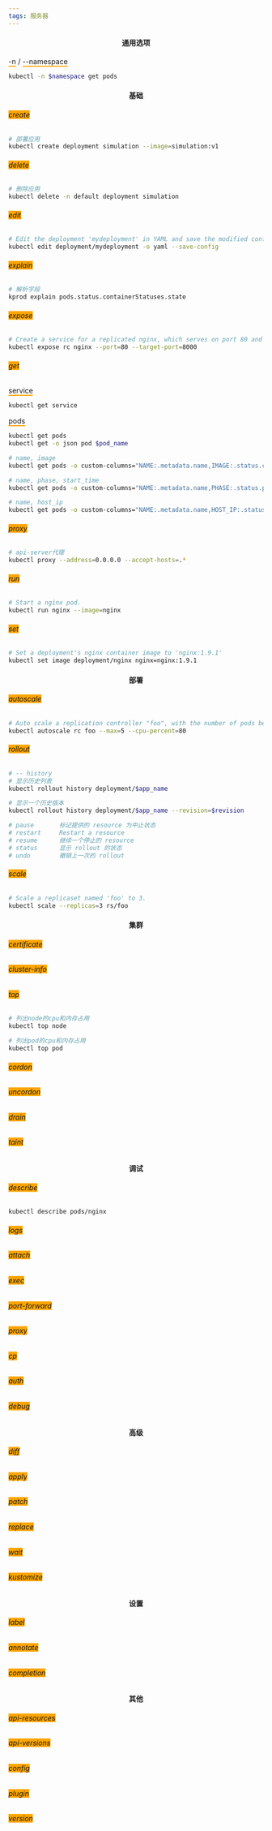 ```yaml
---
tags: 服务器
---
```


#### <center>通用选项</center>

<span style="border-bottom: 2px solid orange">-n</span> / <span style="border-bottom: 2px solid orange">--namespace</span>

```bash
kubectl -n $namespace get pods
```




#### <center>基础</center>

###### <span style="background-color: orange">create</span>

```bash
# 部署应用
kubectl create deployment simulation --image=simulation:v1
```

###### <span style="background-color: orange">delete</span>

```bash
# 删除应用
kubectl delete -n default deployment simulation
```

###### <span style="background-color: orange">edit</span>

```bash
# Edit the deployment 'mydeployment' in YAML and save the modified config in its annotation:
kubectl edit deployment/mydeployment -o yaml --save-config
```

###### <span style="background-color: orange">explain</span>

```bash
# 解析字段
kprod explain pods.status.containerStatuses.state
```

###### <span style="background-color: orange">expose</span>

```bash
# Create a service for a replicated nginx, which serves on port 80 and connects to the containers on port 8000.
kubectl expose rc nginx --port=80 --target-port=8000
```

###### <span style="background-color: orange">get</span>

<span style="border-bottom: 2px solid orange">service</span>

```bash
kubectl get service
```

<span style="border-bottom: 2px solid orange">pods</span>

```bash
kubectl get pods
kubectl get -o json pod $pod_name

# name, image
kubectl get pods -o custom-columns="NAME:.metadata.name,IMAGE:.status.containerStatuses[0].image"

# name, phase, start_time
kubectl get pods -o custom-columns="NAME:.metadata.name,PHASE:.status.phase, START_TIME:.status.startTime"

# name, host_ip
kubectl get pods -o custom-columns="NAME:.metadata.name,HOST_IP:.status.hostIP"
```

###### <span style="background-color: orange">proxy</span>

```bash
# api-server代理
kubectl proxy --address=0.0.0.0 --accept-hosts=.*
```

###### <span style="background-color: orange">run</span>

```bash
# Start a nginx pod.
kubectl run nginx --image=nginx
```

###### <span style="background-color: orange">set</span>

```bash
# Set a deployment's nginx container image to 'nginx:1.9.1'
kubectl set image deployment/nginx nginx=nginx:1.9.1
```

#### <center>部署</center>

###### <span style="background-color: orange">autoscale</span>

```bash
# Auto scale a replication controller "foo", with the number of pods between 1 and 5, target CPU utilization at 80%:
kubectl autoscale rc foo --max=5 --cpu-percent=80
```

###### <span style="background-color: orange">rollout</span>

```bash
# -- history
# 显示历史列表
kubectl rollout history deployment/$app_name

# 显示一个历史版本
kubectl rollout history deployment/$app_name --revision=$revision

# pause       标记提供的 resource 为中止状态
# restart     Restart a resource
# resume      继续一个停止的 resource
# status      显示 rollout 的状态
# undo        撤销上一次的 rollout
```

###### <span style="background-color: orange">scale</span>

```bash
# Scale a replicaset named 'foo' to 3.
kubectl scale --replicas=3 rs/foo
```

#### <center>集群</center>

###### <span style="background-color: orange">certificate</span>

###### <span style="background-color: orange">cluster-info</span>

###### <span style="background-color: orange">top</span>

```bash
# 列出node的cpu和内存占用
kubectl top node

# 列出pod的cpu和内存占用
kubectl top pod
```



###### <span style="background-color: orange">cordon</span>

###### <span style="background-color: orange">uncordon</span>

###### <span style="background-color: orange">drain</span>

###### <span style="background-color: orange">taint</span>

#### <center>调试</center>

###### <span style="background-color: orange">describe</span>

```bash
kubectl describe pods/nginx
```

###### <span style="background-color: orange">logs</span>

###### <span style="background-color: orange">attach</span>

###### <span style="background-color: orange">exec</span>

###### <span style="background-color: orange">port-forward</span>

###### <span style="background-color: orange">proxy</span>

###### <span style="background-color: orange">cp</span>

###### <span style="background-color: orange">auth</span>

###### <span style="background-color: orange">debug</span>

#### <center>高级</center>

###### <span style="background-color: orange">diff</span>

###### <span style="background-color: orange">apply</span>

###### <span style="background-color: orange">patch</span>

###### <span style="background-color: orange">replace</span>

###### <span style="background-color: orange">wait</span>

###### <span style="background-color: orange">kustomize</span>

#### <center>设置</center>

###### <span style="background-color: orange">label</span>

###### <span style="background-color: orange">annotate</span>

###### <span style="background-color: orange">completion</span>

#### <center>其他</center>

###### <span style="background-color: orange">api-resources</span>
###### <span style="background-color: orange">api-versions</span>
###### <span style="background-color: orange">config</span>
###### <span style="background-color: orange">plugin</span>
###### <span style="background-color: orange">version</span>
